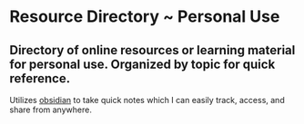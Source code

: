 # Resource Directory ~ Personal Use

## Directory of online resources or learning material for personal use. Organized by topic for quick reference.

Utilizes [obsidian](https://obsidian.md/) to take quick notes which I can easily track, access, and share from anywhere.
  
